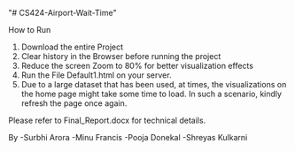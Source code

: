 "# CS424-Airport-Wait-Time"

How to Run

1. Download the entire Project
2. Clear history in the Browser before running the project
3. Reduce the screen Zoom to 80% for better visualization effects
4. Run the File Default1.html on your server.
5. Due to a large dataset that has been used, at times, the visualizations on the home page might take some time to load.
   In such a scenario, kindly refresh the page once again.

Please refer to Final_Report.docx for technical details.

By 
-Surbhi Arora
-Minu Francis
-Pooja Donekal
-Shreyas Kulkarni
